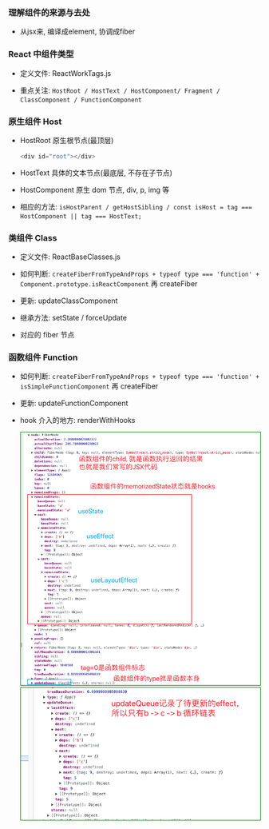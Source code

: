 ### 理解组件的来源与去处

- 从jsx来, 编译成element, 协调成fiber

### React 中组件类型

- 定义文件: ReactWorkTags.js

- 重点关注: `HostRoot / HostText / HostComponent/ Fragment / ClassComponent / FunctionComponent`

### 原生组件 Host

- HostRoot 原生根节点(最顶层)
  ```javascript
  <div id="root"></div>
  ```

- HostText 具体的文本节点(最底层, 不存在子节点)

- HostComponent 原生 dom 节点, div, p, img 等

- 相应的方法: `isHostParent / getHostSibling / const isHost = tag === HostComponent || tag === HostText;`

### 类组件 Class

- 定义文件: ReactBaseClasses.js

- 如何判断: `createFiberFromTypeAndProps + typeof type === 'function' + Component.prototype.isReactComponent`
  再 createFiber

- 更新: updateClassComponent

- 继承方法: setState / forceUpdate

- 对应的 fiber 节点

### 函数组件 Function

- 如何判断: `createFiberFromTypeAndProps + typeof type === 'function' + isSimpleFunctionComponent`
  再 createFiber

- 更新: updateFunctionComponent

- hook 介入的地方: renderWithHooks

  <img src="./imgs/函数组件fiber.png" style="border: 1px solid green" />
  <img src="./imgs/函数组件updateQueue.png" style="border: 1px solid green" />
